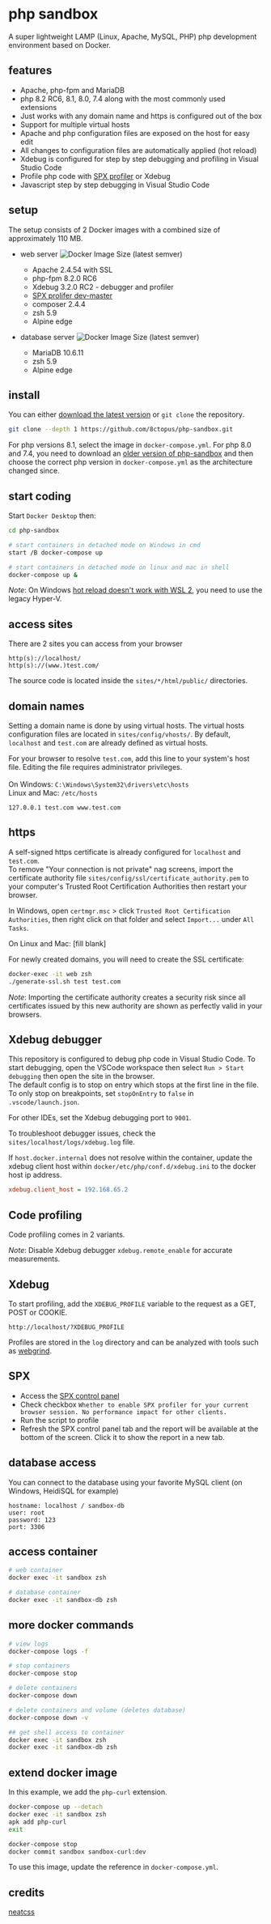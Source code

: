 # php sandbox

A super lightweight LAMP (Linux, Apache, MySQL, PHP) php development environment based on Docker.

## features

- Apache, php-fpm and MariaDB
- php 8.2 RC6, 8.1, 8.0, 7.4 along with the most commonly used extensions
- Just works with any domain name and https is configured out of the box
- Support for multiple virtual hosts
- Apache and php configuration files are exposed on the host for easy edit
- All changes to configuration files are automatically applied (hot reload)
- Xdebug is configured for step by step debugging and profiling in Visual Studio Code
- Profile php code with [SPX profiler](https://github.com/NoiseByNorthwest/php-spx) or Xdebug
- Javascript step by step debugging in Visual Studio Code

## setup

The setup consists of 2 Docker images with a combined size of approximately 110 MB.

- web server ![Docker Image Size (latest semver)](https://img.shields.io/docker/image-size/8ct8pus/apache-php-fpm-alpine?sort=semver)
    - Apache 2.4.54 with SSL
    - php-fpm 8.2.0 RC6
    - Xdebug 3.2.0 RC2 - debugger and profiler
    - [SPX prolifer dev-master](https://github.com/NoiseByNorthwest/php-spx)
    - composer 2.4.4
    - zsh 5.9
    - Alpine edge

- database server ![Docker Image Size (latest semver)](https://img.shields.io/docker/image-size/8ct8pus/mariadb-alpine?sort=semver)
    - MariaDB 10.6.11
    - zsh 5.9
    - Alpine edge

## install

You can either [download the latest version](https://github.com/8ctopus/php-sandbox/tags) or `git clone` the repository.

```sh
git clone --depth 1 https://github.com/8ctopus/php-sandbox.git
```

For php versions 8.1, select the image in `docker-compose.yml`. For php 8.0 and 7.4, you need to download an [older version of php-sandbox](https://github.com/8ctopus/php-sandbox/releases/tag/1.2.8) and then choose the correct php version in `docker-compose.yml` as the architecture changed since.

## start coding

Start `Docker Desktop` then:

```sh
cd php-sandbox

# start containers in detached mode on Windows in cmd
start /B docker-compose up

# start containers in detached mode on linux and mac in shell
docker-compose up &
```

_Note_: On Windows [hot reload doesn't work with WSL 2](https://github.com/microsoft/WSL/issues/4739), you need to use the legacy Hyper-V.

## access sites

There are 2 sites you can access from your browser

    http(s)://localhost/
    http(s)://(www.)test.com/

The source code is located inside the `sites/*/html/public/` directories.

## domain names

Setting a domain name is done by using virtual hosts. The virtual hosts configuration files are located in `sites/config/vhosts/`. By default, `localhost` and `test.com` are already defined as virtual hosts.

For your browser to resolve `test.com`, add this line to your system's host file. Editing the file requires administrator privileges.\
\
On Windows: `C:\Windows\System32\drivers\etc\hosts`\
Linux and Mac: `/etc/hosts`

    127.0.0.1 test.com www.test.com

## https

A self-signed https certificate is already configured for `localhost` and `test.com`.\
To remove "Your connection is not private" nag screens, import the certificate authority file `sites/config/ssl/certificate_authority.pem` to your computer's Trusted Root Certification Authorities then restart your browser.

In Windows, open `certmgr.msc` > click `Trusted Root Certification Authorities`, then right click on that folder and select `Import...` under `All Tasks`.

On Linux and Mac: \[fill blank\]

For newly created domains, you will need to create the SSL certificate:

```sh
docker-exec -it web zsh
./generate-ssl.sh test test.com
```

_Note_: Importing the certificate authority creates a security risk since all certificates issued by this new authority are shown as perfectly valid in your browsers.

## Xdebug debugger

This repository is configured to debug php code in Visual Studio Code. To start debugging, open the VSCode workspace then select `Run > Start debugging` then open the site in the browser.\
The default config is to stop on entry which stops at the first line in the file. To only stop on breakpoints, set `stopOnEntry` to `false` in `.vscode/launch.json`.

For other IDEs, set the Xdebug debugging port to `9001`.

To troubleshoot debugger issues, check the `sites/localhost/logs/xdebug.log` file.

If `host.docker.internal` does not resolve within the container, update the xdebug client host within `docker/etc/php/conf.d/xdebug.ini` to the docker host ip address.

```ini
xdebug.client_host = 192.168.65.2
```

## Code profiling

Code profiling comes in 2 variants.

_Note_: Disable Xdebug debugger `xdebug.remote_enable` for accurate measurements.

## Xdebug

To start profiling, add the `XDEBUG_PROFILE` variable to the request as a GET, POST or COOKIE.

    http://localhost/?XDEBUG_PROFILE

Profiles are stored in the `log` directory and can be analyzed with tools such as [webgrind](https://github.com/jokkedk/webgrind).

## SPX

- Access the [SPX control panel](http://localhost/?SPX_KEY=dev&SPX_UI_URI=/)
- Check checkbox `Whether to enable SPX profiler for your current browser session. No performance impact for other clients.`
- Run the script to profile
- Refresh the SPX control panel tab and the report will be available at the bottom of the screen. Click it to show the report in a new tab.

## database access

You can connect to the database using your favorite MySQL client (on Windows, HeidiSQL for example)

    hostname: localhost / sandbox-db
    user: root
    password: 123
    port: 3306

## access container

```sh
# web container
docker exec -it sandbox zsh

# database container
docker exec -it sandbox-db zsh
```

## more docker commands

```sh
# view logs
docker-compose logs -f

# stop containers
docker-compose stop

# delete containers
docker-compose down

# delete containers and volume (deletes database)
docker-compose down -v

## get shell access to container
docker exec -it sandbox zsh
docker exec -it sandbox-db zsh
```

## extend docker image

In this example, we add the `php-curl` extension.

```sh
docker-compose up --detach
docker exec -it sandbox zsh
apk add php-curl
exit

docker-compose stop
docker commit sandbox sandbox-curl:dev
```

To use this image, update the reference in `docker-compose.yml`.

## credits

[neatcss](https://github.com/codazoda/neatcss)
